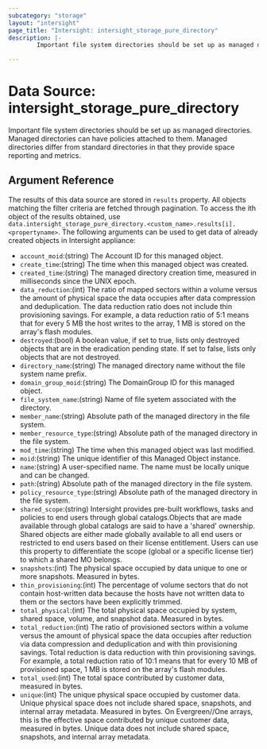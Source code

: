 ```yaml
---
subcategory: "storage"
layout: "intersight"
page_title: "Intersight: intersight_storage_pure_directory"
description: |-
        Important file system directories should be set up as managed directories. Managed directories can have policies attached to them. Managed directories differ from standard directories in that they provide space reporting and metrics.

---
```


# Data Source: intersight_storage_pure_directory
Important file system directories should be set up as managed directories. Managed directories can have policies attached to them. Managed directories differ from standard directories in that they provide space reporting and metrics.
## Argument Reference
The results of this data source are stored in `results` property.
All objects matching the filter criteria are fetched through pagination.
To access the ith object of the results obtained, use `data.intersight_storage_pure_directory.<custom_name>.results[i].<propertyname>`.
The following arguments can be used to get data of already created objects in Intersight appliance:
* `account_moid`:(string) The Account ID for this managed object. 
* `create_time`:(string) The time when this managed object was created. 
* `created_time`:(string) The managed directory creation time, measured in milliseconds since the UNIX epoch. 
* `data_reduction`:(int) The ratio of mapped sectors within a volume versus the amount of physical space the data occupies after data compression and deduplication. The data reduction ratio does not include thin provisioning savings. For example, a data reduction ratio of 5:1 means that for every 5 MB the host writes to the array, 1 MB is stored on the array's flash modules. 
* `destroyed`:(bool) A boolean value, if set to true, lists only destroyed objects that are in the eradication pending state. If set to false, lists only objects that are not destroyed. 
* `directory_name`:(string) The managed directory name without the file system name prefix. 
* `domain_group_moid`:(string) The DomainGroup ID for this managed object. 
* `file_system_name`:(string) Name of file syetem associated with the directory. 
* `member_name`:(string) Absolute path of the managed directory in the file system. 
* `member_resource_type`:(string) Absolute path of the managed directory in the file system. 
* `mod_time`:(string) The time when this managed object was last modified. 
* `moid`:(string) The unique identifier of this Managed Object instance. 
* `name`:(string) A user-specified name. The name must be locally unique and can be changed. 
* `path`:(string) Absolute path of the managed directory in the file system. 
* `policy_resource_type`:(string) Absolute path of the managed directory in the file system. 
* `shared_scope`:(string) Intersight provides pre-built workflows, tasks and policies to end users through global catalogs.Objects that are made available through global catalogs are said to have a 'shared' ownership. Shared objects are either made globally available to all end users or restricted to end users based on their license entitlement. Users can use this property to differentiate the scope (global or a specific license tier) to which a shared MO belongs. 
* `snapshots`:(int) The physical space occupied by data unique to one or more snapshots. Measured in bytes. 
* `thin_provisioning`:(int) The percentage of volume sectors that do not contain host-written data because the hosts have not written data to them or the sectors have been explicitly trimmed. 
* `total_physical`:(int) The total physical space occupied by system, shared space, volume, and snapshot data. Measured in bytes. 
* `total_reduction`:(int) The ratio of provisioned sectors within a volume versus the amount of physical space the data occupies after reduction via data compression and deduplication and with thin provisioning savings. Total reduction is data reduction with thin provisioning savings. For example, a total reduction ratio of 10:1 means that for every 10 MB of provisioned space, 1 MB is stored on the array's flash modules. 
* `total_used`:(int) The total space contributed by customer data, measured in bytes. 
* `unique`:(int) The unique physical space occupied by customer data. Unique physical space does not include shared space, snapshots, and internal array metadata. Measured in bytes. On Evergreen//One arrays, this is the effective space contributed by unique customer data, measured in bytes. Unique data does not include shared space, snapshots, and internal array metadata. 
 
